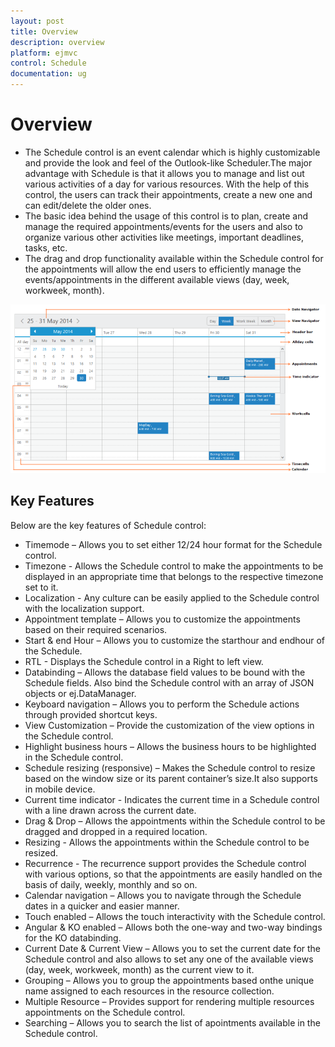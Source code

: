 ```yaml
---
layout: post
title: Overview
description: overview
platform: ejmvc
control: Schedule
documentation: ug
---
```


# Overview

* The Schedule control is an event calendar which is highly customizable and  provide the look and feel of the Outlook-like Scheduler.The major advantage with Schedule is that it allows you to manage and list out various activities of a day for various resources. With the help of this control, the users can track their appointments, create a new one and can edit/delete the older ones. 
* The basic idea behind the usage of this control is to plan, create and manage the required appointments/events for the users and also to organize various other activities like meetings, important deadlines, tasks, etc. 
* The drag and drop functionality available within the Schedule control for the appointments will allow the end users to efficiently manage the events/appointments in the different available views (day, week, workweek, month).



![](Overview_images/Overview_img1.png)



## Key Features

Below are the key features of Schedule control:

* Timemode – Allows you to set either 12/24 hour format for the Schedule control.
* Timezone - Allows the Schedule control to make the appointments to be displayed in an appropriate time that belongs to the respective timezone set to it.
* Localization - Any culture can be easily applied to the Schedule control with the localization support.
* Appointment template – Allows you to customize the appointments based on their required scenarios.
* Start & end Hour – Allows you to customize the starthour and endhour of the Schedule.
* RTL - Displays the Schedule control in a Right to left view.
* Databinding – Allows the database field values to be bound with the Schedule fields. Also bind the Schedule control with an array of JSON objects or ej.DataManager.
* Keyboard navigation – Allows you to perform the Schedule actions through provided shortcut keys.
* View Customization – Provide the customization of the view options in the Schedule control.
* Highlight business hours – Allows the business hours to be highlighted in the Schedule control.
* Schedule resizing (responsive) – Makes the Schedule control to resize based on the window size or its parent container’s size.It also supports in mobile device.
* Current time indicator - Indicates the current time in a Schedule control with a line drawn across the current date.
* Drag & Drop – Allows the appointments within the Schedule control to be dragged and dropped in a required location.
* Resizing - Allows the appointments within the Schedule control to be resized.
* Recurrence - The recurrence support provides the Schedule control with various options, so that the appointments are easily handled on the basis of daily, weekly, monthly and so on.
* Calendar navigation – Allows you to navigate through the Schedule dates in a quicker and easier manner.
* Touch enabled – Allows the touch interactivity with the Schedule control.
* Angular & KO enabled – Allows both the one-way and two-way bindings for the KO databinding.
* Current Date & Current View – Allows you to set the current date for the Schedule control and also allows to set any one of the available views (day, week, workweek, month) as the current view to it.
* Grouping – Allows you to group the appointments based onthe unique name assigned to each resources in the resource collection.
* Multiple Resource – Provides support for rendering multiple resources appointments on the Schedule control.
* Searching – Allows you to search the list of apointments available in the Schedule control.



